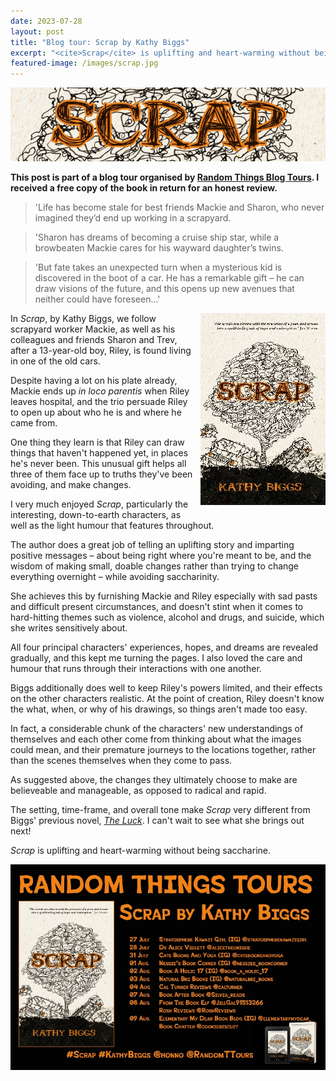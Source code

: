 ```yaml
---
date: 2023-07-28
layout: post
title: "Blog tour: Scrap by Kathy Biggs"
excerpt: "<cite>Scrap</cite> is uplifting and heart-warming without being saccharine."
featured-image: /images/scrap.jpg
---
```


![Scrap](/images/scrap.jpg)

**This post is part of a blog tour organised by [Random Things Blog Tours](http://randomthingsthroughmyletterbox.blogspot.com/p/services-to-publishers-authors-blog.html). I received a free copy of the book in return for an honest review.**

> 'Life has become stale for best friends Mackie and Sharon, who never imagined they’d end up working in a scrapyard.

> 'Sharon has dreams of becoming a cruise ship star, while a browbeaten Mackie cares for his wayward daughter’s twins.

> 'But fate takes an unexpected turn when a mysterious kid is discovered in the boot of a car. He has a remarkable gift &ndash; he can draw visions of the future, and this opens up new avenues that neither could have foreseen...'

<img src="/images/scrap-200.jpg" alt="Scrap" style="float: right; margin-bottom: 10px; margin-left: 10px;">

In <cite>Scrap</cite>, by Kathy Biggs, we follow scrapyard worker Mackie, as well as his colleagues and friends Sharon and Trev, after a 13-year-old boy, Riley, is found living in one of the old cars.

Despite having a lot on his plate already, Mackie ends up *in loco parentis* when Riley leaves hospital, and the trio persuade Riley to open up about who he is and where he came from.

One thing they learn is that Riley can draw things that haven't happened yet, in places he's never been. This unusual gift helps all three of them face up to truths they've been avoiding, and make changes.

I very much enjoyed <cite>Scrap</cite>, particularly the interesting, down-to-earth characters, as well as the light humour that features throughout.

The author does a great job of telling an uplifting story and imparting positive messages &ndash; about being right where you're meant to be, and the wisdom of making small, doable changes rather than trying to change everything overnight &ndash; while avoiding saccharinity.

She achieves this by furnishing Mackie and Riley especially with sad pasts and difficult present circumstances, and doesn't stint when it comes to hard-hitting themes such as violence, alcohol and drugs, and suicide, which she writes sensitively about.

All four principal characters' experiences, hopes, and dreams are revealed gradually, and this kept me turning the pages. I also loved the care and humour that runs through their interactions with one another.

Biggs additionally does well to keep Riley's powers limited, and their effects on the other characters realistic. At the point of creation, Riley doesn't know the what, when, or why of his drawings, so things aren't made too easy.

In fact, a considerable chunk of the characters' new understandings of themselves and each other come from thinking about what the images could mean, and their premature journeys to the locations together, rather than the scenes themselves when they come to pass.

As suggested above, the changes they ultimately choose to make are believeable and manageable, as opposed to radical and rapid.

The setting, time-frame, and overall tone make <cite>Scrap</cite> very different from Biggs' previous novel, [<cite>The Luck</cite>](/blog-tour-the-luck/). I can't wait to see what she brings out next!

<cite>Scrap</cite> is uplifting and heart-warming without being saccharine.

![Scrap blog tour banner](/images/scrap-banner.jpg)